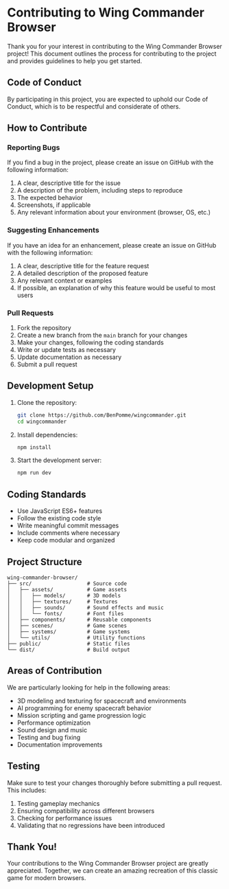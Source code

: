 # Contributing to Wing Commander Browser

Thank you for your interest in contributing to the Wing Commander Browser project! This document outlines the process for contributing to the project and provides guidelines to help you get started.

## Code of Conduct

By participating in this project, you are expected to uphold our Code of Conduct, which is to be respectful and considerate of others.

## How to Contribute

### Reporting Bugs

If you find a bug in the project, please create an issue on GitHub with the following information:

1. A clear, descriptive title for the issue
2. A description of the problem, including steps to reproduce
3. The expected behavior
4. Screenshots, if applicable
5. Any relevant information about your environment (browser, OS, etc.)

### Suggesting Enhancements

If you have an idea for an enhancement, please create an issue on GitHub with the following information:

1. A clear, descriptive title for the feature request
2. A detailed description of the proposed feature
3. Any relevant context or examples
4. If possible, an explanation of why this feature would be useful to most users

### Pull Requests

1. Fork the repository
2. Create a new branch from the `main` branch for your changes
3. Make your changes, following the coding standards
4. Write or update tests as necessary
5. Update documentation as necessary
6. Submit a pull request

## Development Setup

1. Clone the repository:
   ```bash
   git clone https://github.com/BenPomme/wingcommander.git
   cd wingcommander
   ```

2. Install dependencies:
   ```bash
   npm install
   ```

3. Start the development server:
   ```bash
   npm run dev
   ```

## Coding Standards

- Use JavaScript ES6+ features
- Follow the existing code style
- Write meaningful commit messages
- Include comments where necessary
- Keep code modular and organized

## Project Structure

```
wing-commander-browser/
├── src/                  # Source code
│   ├── assets/           # Game assets
│   │   ├── models/       # 3D models
│   │   ├── textures/     # Textures
│   │   ├── sounds/       # Sound effects and music
│   │   └── fonts/        # Font files
│   ├── components/       # Reusable components
│   ├── scenes/           # Game scenes
│   ├── systems/          # Game systems
│   └── utils/            # Utility functions
├── public/               # Static files
└── dist/                 # Build output
```

## Areas of Contribution

We are particularly looking for help in the following areas:

- 3D modeling and texturing for spacecraft and environments
- AI programming for enemy spacecraft behavior
- Mission scripting and game progression logic
- Performance optimization
- Sound design and music
- Testing and bug fixing
- Documentation improvements

## Testing

Make sure to test your changes thoroughly before submitting a pull request. This includes:

1. Testing gameplay mechanics
2. Ensuring compatibility across different browsers
3. Checking for performance issues
4. Validating that no regressions have been introduced

## Thank You!

Your contributions to the Wing Commander Browser project are greatly appreciated. Together, we can create an amazing recreation of this classic game for modern browsers.